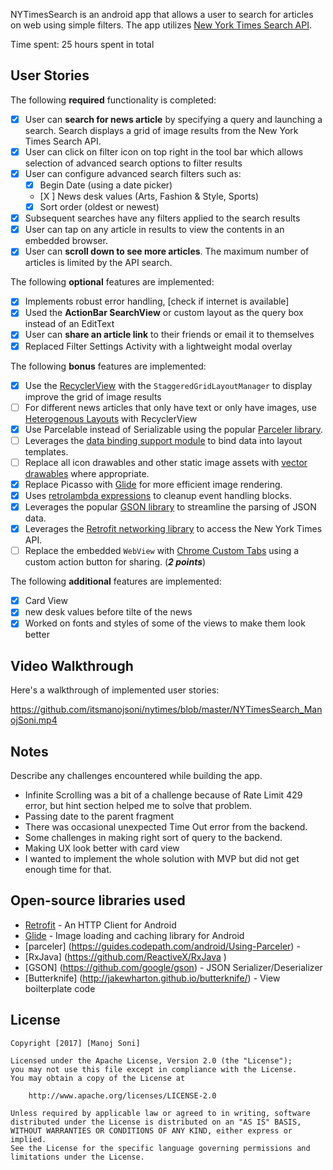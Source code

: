 NYTimesSearch is an android app that allows a user to search for articles on web using simple filters. The app utilizes [New York Times Search API](http://developer.nytimes.com/docs/read/article_search_api_v2).

Time spent: 25 hours spent in total

## User Stories

The following **required** functionality is completed:

* [X] User can **search for news article** by specifying a query and launching a search. Search displays a grid of image results from the New York Times Search API.
* [X] User can click on filter icon on top right in the tool bar which allows selection of advanced search options to filter results
* [X] User can configure advanced search filters such as:
  * [X] Begin Date (using a date picker)
  * [X ] News desk values (Arts, Fashion & Style, Sports)
  * [X] Sort order (oldest or newest)
* [X] Subsequent searches have any filters applied to the search results
* [X] User can tap on any article in results to view the contents in an embedded browser.
* [X] User can **scroll down to see more articles**. The maximum number of articles is limited by the API search.

The following **optional** features are implemented:

* [X] Implements robust error handling, [check if internet is available]
* [X] Used the **ActionBar SearchView** or custom layout as the query box instead of an EditText
* [X] User can **share an article link** to their friends or email it to themselves
* [X] Replaced Filter Settings Activity with a lightweight modal overlay

The following **bonus** features are implemented:

* [X] Use the [RecyclerView](http://guides.codepath.com/android/Using-the-RecyclerView) with the `StaggeredGridLayoutManager` to display improve the grid of image results
* [ ] For different news articles that only have text or only have images, use [Heterogenous Layouts](http://guides.codepath.com/android/Heterogenous-Layouts-inside-RecyclerView) with RecyclerView
* [X] Use Parcelable instead of Serializable using the popular [Parceler library](http://guides.codepath.com/android/Using-Parceler).
* [ ] Leverages the [data binding support module](http://guides.codepath.com/android/Applying-Data-Binding-for-Views) to bind data into layout templates.
* [ ] Replace all icon drawables and other static image assets with [vector drawables](http://guides.codepath.com/android/Drawables#vector-drawables) where appropriate.
* [X] Replace Picasso with [Glide](http://inthecheesefactory.com/blog/get-to-know-glide-recommended-by-google/en) for more efficient image rendering.
* [X] Uses [retrolambda expressions](http://guides.codepath.com/android/Lambda-Expressions) to cleanup event handling blocks.
* [X] Leverages the popular [GSON library](http://guides.codepath.com/android/Using-Android-Async-Http-Client#decoding-with-gson-library) to streamline the parsing of JSON data.
* [X] Leverages the [Retrofit networking library](http://guides.codepath.com/android/Consuming-APIs-with-Retrofit) to access the New York Times API.
* [ ] Replace the embedded `WebView` with [Chrome Custom Tabs](http://guides.codepath.com/android/Chrome-Custom-Tabs) using a custom action button for sharing. (_**2 points**_)

The following **additional** features are implemented:

* [X] Card View
* [X] new desk values before tilte of the news
* [X] Worked on fonts and styles of some of the views to make them look better

## Video Walkthrough

Here's a walkthrough of implemented user stories:

https://github.com/itsmanojsoni/nytimes/blob/master/NYTimesSearch_ManojSoni.mp4

## Notes

Describe any challenges encountered while building the app.

- Infinite Scrolling was a bit of a challenge because of Rate Limit 429 error, but hint section helped me to solve that problem.
- Passing date to the parent fragment
- There was occasional unexpected Time Out error from the backend. 
- Some challenges in making right sort of query to the backend.
- Making UX look better with card view
- I wanted to implement the whole solution with MVP but did not get enough time for that. 

## Open-source libraries used

- [Retrofit](http://square.github.io/retrofit/)  - An HTTP Client for Android
- [Glide](https://github.com/bumptech/glide) - Image loading and caching library for Android
- [parceler] (https://guides.codepath.com/android/Using-Parceler) - 
- [RxJava] (https://github.com/ReactiveX/RxJava ) 
- [GSON] (https://github.com/google/gson) - JSON Serializer/Deserializer 
- [Butterknife] (http://jakewharton.github.io/butterknife/) - View boilterplate code 

## License

    Copyright [2017] [Manoj Soni]

    Licensed under the Apache License, Version 2.0 (the "License");
    you may not use this file except in compliance with the License.
    You may obtain a copy of the License at

        http://www.apache.org/licenses/LICENSE-2.0

    Unless required by applicable law or agreed to in writing, software
    distributed under the License is distributed on an "AS IS" BASIS,
    WITHOUT WARRANTIES OR CONDITIONS OF ANY KIND, either express or implied.
    See the License for the specific language governing permissions and
    limitations under the License.